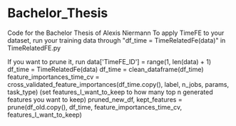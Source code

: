 # Bachelor_Thesis
Code for the Bachelor Thesis of Alexis Niermann
To apply TimeFE to your dataset, run your training data through "df_time = TimeRelatedFe(data)" in TimeRelatedFE.py

If you want to prune it, run 
data['TimeFE_ID'] = range(1, len(data) + 1)
df_time = TimeRelatedFe(data)
df_time = clean_dataframe(df_time)
feature_importances_time_cv = cross_validated_feature_importances(df_time.copy(), label, n_jobs, params, task_type)
(set features_I_want_to_keep to how many top n generated features you want to keep)
pruned_new_df, kept_features = prune(df_old.copy(), df_time, feature_importances_time_cv, features_I_want_to_keep)
